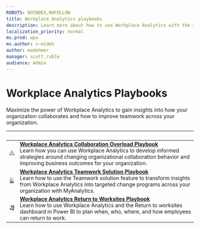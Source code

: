 ```yaml
---
ROBOTS: NOINDEX,NOFOLLOW
title: Workplace Analytics playbooks
description: Learn more about how to use Workplace Analytics with the available playbooks
localization_priority: normal 
ms.prod: wpa
ms.author: v-mideh
author: madehmer
manager: scott.ruble
audience: Admin
---
```

# Workplace Analytics Playbooks

Maximize the power of Workplace Analytics to gain insights into how your organization collaborates and how to improve teamwork across your organization.

|&nbsp; |&nbsp; |
|------|-------|
|![Collaboration icon](../Images/icon-collaboration.png) |[**Workplace Analytics Collaboration Overload Playbook**](https://go.microsoft.com/fwlink/?linkid=2002306) <br>Learn how you can use Workplace Analytics to develop informed strategies around changing organizational collaboration behavior and improving business outcomes for your organization.|
|![Analytics icon](../Images/icon-analytics.png) |[**Workplace Analytics Teamwork Solution Playbook**](/workplace-analytics/tutorials/WpA-Teamwork-Solution-Playbook.pdf) <br>Learn how to use the Teamwork solution feature to transform insights from Workplace Analytics into targeted change programs across your organization with MyAnalytics.|
|![Return to worksites icon](../Images/icon-returntw.png) |[**Workplace Analytics Return to Worksites Playbook**](/workplace-analytics/tutorials/Return-to-worksites-playbook.pdf) <br>Learn how to use Workplace Analytics and the Return to worksites dashboard in Power BI to plan when, who, where, and how employees can return to work. |
